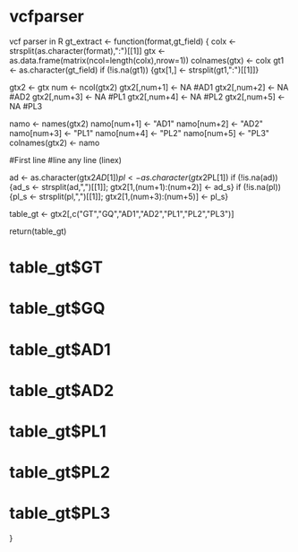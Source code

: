 # vcfparser
vcf parser in R
gt_extract <- function(format,gt_field)
{
  colx <- strsplit(as.character(format),":")[[1]]
  gtx <- as.data.frame(matrix(ncol=length(colx),nrow=1))
  colnames(gtx) <- colx
  gt1 <- as.character(gt_field)
  if (!is.na(gt1)) {gtx[1,] <- strsplit(gt1,":")[[1]]}

  gtx2 <- gtx
  num <- ncol(gtx2)
  gtx2[,num+1] <- NA #AD1
  gtx2[,num+2] <- NA #AD2
  gtx2[,num+3] <- NA #PL1
  gtx2[,num+4] <- NA #PL2
  gtx2[,num+5] <- NA #PL3
  
  namo <- names(gtx2)
  namo[num+1] <- "AD1"
  namo[num+2] <- "AD2"
  namo[num+3] <- "PL1"
  namo[num+4] <- "PL2"
  namo[num+5] <- "PL3"
  colnames(gtx2) <- namo
  
  #First line 
  #line any line (linex)
  
  ad <- as.character(gtx2$AD[1])
  pl <- as.character(gtx2$PL[1])
  if (!is.na(ad)) {ad_s <- strsplit(ad,",")[[1]]; gtx2[1,(num+1):(num+2)] <- ad_s}
  if (!is.na(pl)) {pl_s <- strsplit(pl,",")[[1]]; gtx2[1,(num+3):(num+5)] <- pl_s}
  
  table_gt <- gtx2[,c("GT","GQ","AD1","AD2","PL1","PL2","PL3")]
  
  return(table_gt)
  # table_gt$GT
  # table_gt$GQ
  # table_gt$AD1
  # table_gt$AD2
  # table_gt$PL1
  # table_gt$PL2
  # table_gt$PL3
}
